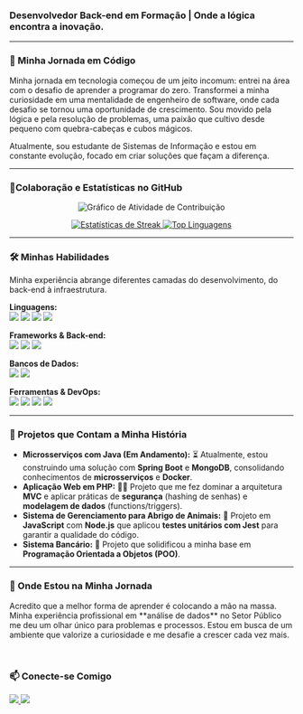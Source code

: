 <h3 >Desenvolvedor Back-end em Formação | Onde a lógica encontra a inovação.</h3>

---

### 🚀 Minha Jornada em Código

<p align="left">
  Minha jornada em tecnologia começou de um jeito incomum: entrei na área com o desafio de aprender a programar do zero. Transformei a minha curiosidade em uma mentalidade de engenheiro de software, onde cada desafio se tornou uma oportunidade de crescimento. Sou movido pela lógica e pela resolução de problemas, uma paixão que cultivo desde pequeno com quebra-cabeças e cubos mágicos.
</p>

<p align="left">
  Atualmente, sou estudante de Sistemas de Informação e estou em constante evolução, focado em criar soluções que façam a diferença.
</p>

---

### 👥Colaboração e Estatísticas no GitHub

<p align="center">
  <img src="https://activity-graph.vercel.app/graph?username=MateusLima909&theme=react-dark&hide_border=true" alt="Gráfico de Atividade de Contribuição" />
</p>

<p align="center">
  <a href="https://github.com/anuraghazra/github-readme-stats">
     <img src="https://github-readme-streak-stats.herokuapp.com/?user=MateusLima909&theme=dracula&card_width=430&card_height=10" alt="Estatísticas de Streak" />
  </a>
  <a href="https://github.com/anuraghazra/github-readme-stats">
    <img  src="https://github-readme-stats.vercel.app/api/top-langs/?username=MateusLima909&layout=compact&langs_count=5&theme=dracula&card_width=430&card_height=100&line_height=40" alt="Top Linguagens" />
  </a>
</p>

---

### 🛠️ Minhas Habilidades

<p align="left">
  Minha experiência abrange diferentes camadas do desenvolvimento, do back-end à infraestrutura.
</p>

<p align="left">
  <b>Linguagens:</b><br>
  <img src="https://img.shields.io/badge/-Java-007396?style=flat-square&logo=java&logoColor=white" />
  <img src="https://img.shields.io/badge/-PHP-7A86B8?style=flat-square&logo=php&logoColor=white" />
  <img src="https://img.shields.io/badge/-JavaScript-F7DF1E?style=flat-square&logo=javascript&logoColor=black" />
  <img src="https://img.shields.io/badge/-SQL-4479A1?style=flat-square&logo=postgresql&logoColor=white" />
</p>

<p align="left">
  <b>Frameworks & Back-end:</b><br>
  <img src="https://img.shields.io/badge/-Spring_Boot-6DB33F?style=flat-square&logo=spring&logoColor=white" />
  <img src="https://img.shields.io/badge/-Node.js-339933?style=flat-square&logo=nodedotjs&logoColor=white" />
  <img src="https://img.shields.io/badge/-React-61DAFB?style=flat-square&logo=react&logoColor=black" />
</p>

<p align="left">
  <b>Bancos de Dados:</b><br>
  <img src="https://img.shields.io/badge/-MySQL-4479A1?style=flat-square&logo=mysql&logoColor=white" />
  <img src="https://img.shields.io/badge/-MongoDB-47A248?style=flat-square&logo=mongodb&logoColor=white" />
</p>

<p align="left">
  <b>Ferramentas & DevOps:</b><br>
  <img src="https://img.shields.io/badge/-Git-F05032?style=flat-square&logo=git&logoColor=white" />
  <img src="https://img.shields.io/badge/-GitHub-181717?style=flat-square&logo=github&logoColor=white" />
  <img src="https://img.shields.io/badge/-Docker-2496ED?style=flat-square&logo=docker&logoColor=white" />
  <img src="https://img.shields.io/badge/-VS_Code-007ACC?style=flat-square&logo=visual-studio-code&logoColor=white" />
</p>

---

### 🎯 Projetos que Contam a Minha História

<p align="left">

- **Microsserviços com Java (Em Andamento):** ⏳ Atualmente, estou construindo uma solução com **Spring Boot** e **MongoDB**, consolidando conhecimentos de **microsserviços** e **Docker**.
- **Aplicação Web em PHP:** 👨‍💻 Projeto que me fez dominar a arquitetura **MVC** e aplicar práticas de **segurança** (hashing de senhas) e **modelagem de dados** (functions/triggers).
- **Sistema de Gerenciamento para Abrigo de Animais:** 🐶 Projeto em **JavaScript** com **Node.js** que aplicou **testes unitários com Jest** para garantir a qualidade do código.
- **Sistema Bancário:** 🏦 Projeto que solidificou a minha base em **Programação Orientada a Objetos (POO)**.

</p>

---

### 🌱 Onde Estou na Minha Jornada

<p align="left">
  Acredito que a melhor forma de aprender é colocando a mão na massa. Minha experiência profissional em **análise de dados** no Setor Público me deu um olhar único para problemas e processos. Estou em busca de um ambiente que valorize a curiosidade e me desafie a crescer cada vez mais.
</p>

<br>

### 📫 Conecte-se Comigo

<p>
  <a href="https://www.linkedin.com/in/mateuslima-santos">
    <img src="https://img.shields.io/badge/-LinkedIn-blue?style=for-the-badge&logo=linkedin&logoColor=white" />
  </a>
  <a href="mailto:mateuslimasantos909@gmail.com">
    <img src="https://img.shields.io/badge/-Email-c14438?style=for-the-badge&logo=gmail&logoColor=white" />
  </a>
</p>
